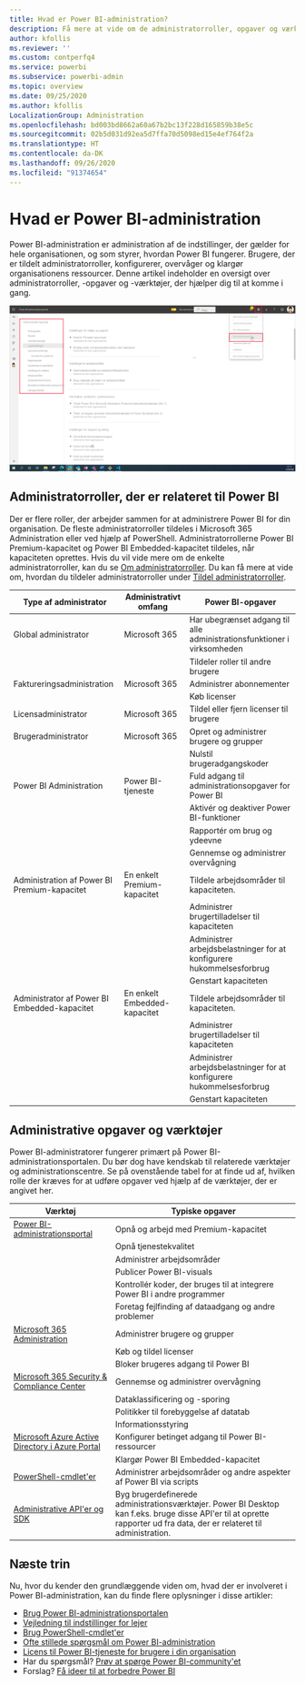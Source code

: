```yaml
---
title: Hvad er Power BI-administration?
description: Få mere at vide om de administratorroller, opgaver og værktøjer, der bruges til at administrere Power BI.
author: kfollis
ms.reviewer: ''
ms.custom: contperfq4
ms.service: powerbi
ms.subservice: powerbi-admin
ms.topic: overview
ms.date: 09/25/2020
ms.author: kfollis
LocalizationGroup: Administration
ms.openlocfilehash: bd003bd8662a60a67b2bc13f228d165859b38e5c
ms.sourcegitcommit: 02b5d031d92ea5d7ffa70d5098ed15e4ef764f2a
ms.translationtype: HT
ms.contentlocale: da-DK
ms.lasthandoff: 09/26/2020
ms.locfileid: "91374654"
---
```

# <a name="what-is-power-bi-administration"></a>Hvad er Power BI-administration

Power BI-administration er administration af de indstillinger, der gælder for hele organisationen, og som styrer, hvordan Power BI fungerer. Brugere, der er tildelt administratorroller, konfigurerer, overvåger og klargør organisationens ressourcer. Denne artikel indeholder en oversigt over administratorroller, -opgaver og -værktøjer, der hjælper dig til at komme i gang.

![Skærmbillede af Power BI-administrationsportalen, der viser indstillinger for hele organisationen.](media/service-admin-administering-power-bi-in-your-organization/admin-portal.png)

## <a name="administrator-roles-related-to-power-bi"></a>Administratorroller, der er relateret til Power BI

Der er flere roller, der arbejder sammen for at administrere Power BI for din organisation. De fleste administratorroller tildeles i Microsoft 365 Administration eller ved hjælp af PowerShell. Administratorrollerne Power BI Premium-kapacitet og Power BI Embedded-kapacitet tildeles, når kapaciteten oprettes. Hvis du vil vide mere om de enkelte administratorroller, kan du se [Om administratorroller](/microsoft-365/admin/add-users/about-admin-roles). Du kan få mere at vide om, hvordan du tildeler administratorroller under [Tildel administratorroller](/microsoft-365/admin/add-users/assign-admin-roles).

| **Type af administrator** | **Administrativt omfang** | **Power BI-opgaver** |
| --- | --- | --- |
| Global administrator | Microsoft 365 | Har ubegrænset adgang til alle administrationsfunktioner i virksomheden |
| | | Tildeler roller til andre brugere |
| Faktureringsadministration | Microsoft 365 | Administrer abonnementer |
| | | Køb licenser |
| Licensadministrator | Microsoft 365 | Tildel eller fjern licenser til brugere |
| Brugeradministrator | Microsoft 365 | Opret og administrer brugere og grupper |
| | | Nulstil brugeradgangskoder |
| Power BI Administration | Power BI-tjeneste | Fuld adgang til administrationsopgaver for Power BI|
| | | Aktivér og deaktiver Power BI-funktioner |
| | | Rapportér om brug og ydeevne |
| | | Gennemse og administrer overvågning |
| Administration af Power BI Premium-kapacitet | En enkelt Premium-kapacitet | Tildele arbejdsområder til kapaciteten.|
| | | Administrer brugertilladelser til kapaciteten |
| | | Administrer arbejdsbelastninger for at konfigurere hukommelsesforbrug |
| | | Genstart kapaciteten |
| Administrator af Power BI Embedded-kapacitet | En enkelt Embedded-kapacitet | Tildele arbejdsområder til kapaciteten.|
| | | Administrer brugertilladelser til kapaciteten |
| | | Administrer arbejdsbelastninger for at konfigurere hukommelsesforbrug |
| | | Genstart kapaciteten |

## <a name="administrative-tasks-and-tools"></a>Administrative opgaver og værktøjer

Power BI-administratorer fungerer primært på Power BI-administrationsportalen. Du bør dog have kendskab til relaterede værktøjer og administrationscentre. Se på ovenstående tabel for at finde ud af, hvilken rolle der kræves for at udføre opgaver ved hjælp af de værktøjer, der er angivet her.

| **Værktøj** | **Typiske opgaver** |
| --- | --- |
| [Power BI-administrationsportal](https://app.powerbi.com/admin-portal) | Opnå og arbejd med Premium-kapacitet |
| | Opnå tjenestekvalitet |
| | Administrer arbejdsområder |
| | Publicer Power BI-visuals |
| | Kontrollér koder, der bruges til at integrere Power BI i andre programmer |
| | Foretag fejlfinding af dataadgang og andre problemer |
| [Microsoft 365 Administration](https://admin.microsoft.com) | Administrer brugere og grupper |
| | Køb og tildel licenser |
| | Bloker brugeres adgang til Power BI |
| [Microsoft 365 Security & Compliance Center](https://protection.office.com) | Gennemse og administrer overvågning |
| | Dataklassificering og -sporing |
| | Politikker til forebyggelse af datatab |
| | Informationsstyring |
| [Microsoft Azure Active Directory i Azure Portal](https://aad.portal.azure.com) | Konfigurer betinget adgang til Power BI-ressourcer |
| | Klargør Power BI Embedded-kapacitet |
| [PowerShell-cmdlet'er](/powershell/power-bi/overview) | Administrer arbejdsområder og andre aspekter af Power BI via scripts |
| [Administrative API'er og SDK](service-admin-reference.md) | Byg brugerdefinerede administrationsværktøjer. Power BI Desktop kan f.eks. bruge disse API'er til at oprette rapporter ud fra data, der er relateret til administration. |

## <a name="next-steps"></a>Næste trin

Nu, hvor du kender den grundlæggende viden om, hvad der er involveret i Power BI-administration, kan du finde flere oplysninger i disse artikler:

- [Brug Power BI-administrationsportalen](service-admin-portal.md)
- [Vejledning til indstillinger for lejer](../guidance/admin-tenant-settings.md)
- [Brug PowerShell-cmdlet'er](/powershell/power-bi/overview)
- [Ofte stillede spørgsmål om Power BI-administration](service-admin-faq.md)
- [Licens til Power BI-tjeneste for brugere i din organisation](service-admin-licensing-organization.md)
- Har du spørgsmål? [Prøv at spørge Power BI-community'et](https://community.powerbi.com/)
- Forslag? [Få ideer til at forbedre Power BI](https://ideas.powerbi.com/)